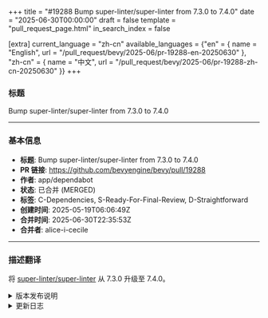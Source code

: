 +++
title = "#19288 Bump super-linter/super-linter from 7.3.0 to 7.4.0"
date = "2025-06-30T00:00:00"
draft = false
template = "pull_request_page.html"
in_search_index = false

[extra]
current_language = "zh-cn"
available_languages = {"en" = { name = "English", url = "/pull_request/bevy/2025-06/pr-19288-en-20250630" }, "zh-cn" = { name = "中文", url = "/pull_request/bevy/2025-06/pr-19288-zh-cn-20250630" }}
+++

### 标题  
Bump super-linter/super-linter from 7.3.0 to 7.4.0  

---

### 基本信息  
- **标题**: Bump super-linter/super-linter from 7.3.0 to 7.4.0  
- **PR 链接**: https://github.com/bevyengine/bevy/pull/19288  
- **作者**: app/dependabot  
- **状态**: 已合并 (MERGED)  
- **标签**: C-Dependencies, S-Ready-For-Final-Review, D-Straightforward  
- **创建时间**: 2025-05-19T06:06:49Z  
- **合并时间**: 2025-06-30T22:35:53Z  
- **合并者**: alice-i-cecile  

---

### 描述翻译  
将 [super-linter/super-linter](https://github.com/super-linter/super-linter) 从 7.3.0 升级至 7.4.0。  
<details>  
<summary>版本发布说明</summary>  
<p><em>来源自 <a href="https://github.com/super-linter/super-linter/releases">super-linter/super-linter 的版本发布</a>。</em></p>  
<blockquote>  
<h2>v7.4.0</h2>  
<h2><a href="https://github.com/super-linter/super-linter/compare/v7.3.0...v7.4.0">7.4.0</a> (2025-05-13)</h2>  
<h3>🚀 新功能</h3>  
<ul>  
<li>为 npm-groovy-lint 添加失败级别的环境变量 (<a href="https://redirect.github.com/super-linter/super-linter/issues/6530">#6530</a>) (<a href="https://github.com/super-linter/super-linter/commit/418c922120006007fad0f1839b3dae7210c0a50b">418c922</a>)</li>  
<li>使用 commitlint 检查进行中的提交消息 (<a href="https://redirect.github.com/super-linter/super-linter/issues/6757">#6757</a>) (<a href="https://github.com/super-linter/super-linter/commit/57345c5c792fc2719987f110bd7fcb9c5973e1a1">57345c5</a>), 关闭 <a href="https://redirect.github.com/super-linter/super-linter/issues/6411">#6411</a></li>  
<li>调试时禁用 xmllint 的详细输出 (<a href="https://redirect.github.com/super-linter/super-linter/issues/6747">#6747</a>) (<a href="https://github.com/super-linter/super-linter/commit/e6c42ca463ef54ca2f2c2075f2e3e87f0d98577c">e6c42ca</a>), 关闭 <a href="https://redirect.github.com/super-linter/super-linter/issues/6653">#6653</a></li>  
<li>不隐藏 PHP composer 的输出 (<a href="https://redirect.github.com/super-linter/super-linter/issues/6637">#6637</a>) (<a href="https://github.com/super-linter/super-linter/commit/1c621411943c1ca0b2e057424cff5f7158addc2a">1c62141</a>)</li>  
<li>向 gitleaks 传递可选参数 (<a href="https://redirect.github.com/super-linter/super-linter/issues/6756">#6756</a>) (<a href="https://github.com/super-linter/super-linter/commit/109384b3f0f3398204739c8a4748e517e8c4a6d1">109384b</a>), 关闭 <a href="https://redirect.github.com/super-linter/super-linter/issues/6601">#6601</a></li>  
<li>在 Pull Requests 上设置 github_before_sha (<a href="https://redirect.github.com/super-linter/super-linter/issues/6687">#6687</a>) (<a href="https://github.com/super-linter/super-linter/commit/d7f522206a7ce6f2a76be2e489fd69d590fcf1e8">d7f5222</a>)</li>  
<li>支持 eslint flat 配置文件 (<a href="https://redirect.github.com/super-linter/super-linter/issues/6619">#6619</a>) (<a href="https://github.com/super-linter/super-linter/commit/d349d575765a595151dd8ae5f42355336f37b028">d349d57</a>)</li>  
<li>支持 ktlint 格式修复 (<a href="https://redirect.github.com/super-linter/super-linter/issues/6748">#6748</a>) (<a href="https://github.com/super-linter/super-linter/commit/5cb5915c0d20a2bb6ee51134a67af05a0b984161">5cb5915</a>), 关闭 <a href="https://redirect.github.com/super-linter/super-linter/issues/6618">#6618</a></li>  
<li>在工具冲突时警告用户 (<a href="https://redirect.github.com/super-linter/super-linter/issues/6759">#6759</a>) (<a href="https://github.com/super-linter/super-linter/commit/b4aaae9add1a33d2161135540bce9afea7ffd24e">b4aaae9</a>)</li>  
</ul>  
<h3>🐛 错误修复</h3>  
<ul>  
<li>在使用前检查提交计数是否已定义 (<a href="https://redirect.github.com/super-linter/super-linter/issues/6733">#6733</a>) (<a href="https://github.com/super-linter/super-linter/commit/d007229c20a9759603dda61d6fa449bb244440c1">d007229</a>)</li>  
<li>检查返回代码及其他测试改进 (<a href="https://redirect.github.com/super-linter/super-linter/issues/6697">#6697</a>) (<a href="https://github.com/super-linter/super-linter/commit/7f46ec3f956811ca47e4234cd7fa694a96f19caf">7f46ec3</a>)</li>  
<li>配置 nbqa 工具 (<a href="https://redirect.github.com/super-linter/super-linter/issues/6761">#6761</a>) (<a href="https://github.com/super-linter/super-linter/commit/e31adf99f984b59dbb2b093e5c26d7383fbdf440">e31adf9</a>), 关闭 <a href="https://redirect.github.com/super-linter/super-linter/issues/6736">#6736</a></li>  
<li>将 git 目录视为安全目录 (<a href="https://redirect.github.com/super-linter/super-linter/issues/6675">#6675</a>) (<a href="https://github.com/super-linter/super-linter/commit/101d5a6e79d6caf56aa9fa45b432eaf17151019c">101d5a6</a>)</li>  
<li>在 git log 中不使用分页器 (<a href="https://redirect.github.com/super-linter/super-linter/issues/6765">#6765</a>) (<a href="https://github.com/super-linter/super-linter/commit/f5bae0c893640c928e51c39f6408f9f43e186ff0">f5bae0c</a>)</li>  
<li>调试时输出 prettier 的详细日志 (<a href="https://redirect.github.com/super-linter/super-linter/issues/6636">#6636</a>) (<a href="https://github.com/super-linter/super-linter/commit/4e1eb5f5e0bffb6484d6411426a4edd32e35eeed">4e1eb5f</a>)</li>  
<li>导出 github_before_sha (<a href="https://redirect.github.com/super-linter/super-linter/issues/6714">#6714</a>) (<a href="https://github.com/super-linter/super-linter/commit/6401906d78fb46bed63ab074daac098d75305e26">6401906</a>)</li>  
<li>修复 prettier fix 变量的默认值 (<a href="https://redirect.github.com/super-linter/super-linter/issues/6769">#6769</a>) (<a href="https://github.com/super-linter/super-linter/commit/4230ecc9a86a7ae77b6da88a9f16227ac74359be">4230ecc</a>), 关闭 <a href="https://redirect.github.com/super-linter/super-linter/issues/6768">#6768</a></li>  
<li>更健壮的错误检查及测试修复 (<a href="https://redirect.github.com/super-linter/super-linter/issues/6693">#6693</a>) (<a href="https://github.com/super-linter/super-linter/commit/1c70566ff2fa29fa52365733a591857a66a6964c">1c70566</a>)</li>  
<li>向 prettier 传递文件时跳过符号链接 (<a href="https://redirect.github.com/super-linter/super-linter/issues/6620">#6620</a>) (<a href="https://github.com/super-linter/super-linter/commit/417a58a62d9b71cab86a467908b0aca8b4ec88b3">417a58a</a>)</li>  
<li>更新 editorconfig-checker 的配置文件名称 (<a href="https://redirect.github.com/super-linter/super-linter/issues/6730">#6730</a>) (<a href="https://github.com/super-linter/super-linter/commit/72f02f08d97c1351fad5a0959a9de8fdd3ca1786">72f02f0</a>)</li>  
</ul>  
<h3>⬆️ 依赖更新</h3>  
<ul>  
<li><strong>bundler:</strong> 在 /dependencies 中升级 rubocop 组共 10 项 (<a href="https://redirect.github.com/super-linter/super-linter/issues/6661">#6661</a>) (<a href="https://github.com/super-linter/super-linter/commit/2757a99ca5ce4642797fd2187a068c28f10acb3b">2757a99</a>)</li>  
<li><strong>bundler:</strong> 在 /dependencies 中升级 rubocop 组共 4 项 (<a href="https://redirect.github.com/super-linter/super-linter/issues/6782">#6782</a>) (<a href="https://github.com/super-linter/super-linter/commit/17cf93575b5edb6cc02b4ef8d8738927d07c719b">17cf935</a>)</li>  
<li><strong>docker:</strong> 在 docker-base-images 组中升级 python (<a href="https://redirect.github.com/super-linter/super-linter/issues/6723">#6723</a>) (<a href="https://github.com/super-linter/super-linter/commit/960298bbebd32dc07191a2efe750cf813e6eabdc">960298b</a>)</li>  
<li><strong>docker:</strong> 在 1 个目录中升级 docker 组共 17 项 (<a href="https://redirect.github.com/super-linter/super-linter/issues/6776">#6776</a>) (<a href="https://github.com/super-linter/super-linter/commit/8b602a4d8b62847d02044e9bd7b19b2081631f1d">8b602a4</a>)</li>  
<li><strong>java:</strong> 升级 com.google.googlejavaformat:google-java-format (<a href="https://redirect.github.com/super-linter/super-linter/issues/6780">#6780</a>) (<a href="https://github.com/super-linter/super-linter/commit/aa3f3f87797b1d4b58682f4012069b0d5739c0b4">aa3f3f8</a>)</li>  
<li><strong>java:</strong> 升级 com.puppycrawl.tools:checkstyle (<a href="https://redirect.github.com/super-linter/super-linter/issues/6639">#6639</a>) (<a href="https://github.com/super-linter/super-linter/commit/59f2b6bebb71bd8587eda48518b7fec475138eb4">59f2b6b</a>)</li>  
<li><strong>npm:</strong> 在 /dependencies 中升级 <code>@​babel/eslint-parser</code> (<a href="https://redirect.github.com/super-linter/super-linter/issues/6762">#6762</a>) (<a href="https://github.com/super-linter/super-linter/commit/fd53895808c3312b4a8bbd5d017626f895f86f88">fd53895</a>)</li>  
<li><strong>npm:</strong> 升级 <code>@​babel/runtime-corejs3</code> (<a href="https://redirect.github.com/super-linter/super-linter/issues/6651">#6651</a>) (<a href="https://github.com/super-linter/super-linter/commit/8fbf79e7cd4907ab33eb5b130ec81873582444c0">8fbf79e</a>)</li>  
<li><strong>npm:</strong> 在 /dependencies 中升级 <code>@​stoplight/spectral-cli</code> (<a href="https://redirect.github.com/super-linter/super-linter/issues/6742">#6742</a>) (<a href="https://github.com/super-linter/super-linter/commit/56355b5d6ea91fdf7dfc98aef76cebad07cc7fb7">56355b5</a>)</li>  
<li><strong>npm:</strong> 在 /dependencies 中将 asl-validator 从 3.13.0 升级至 3.14.0 (<a href="https://redirect.github.com/super-linter/super-linter/issues/6631">#6631</a>) (<a href="https://github.com/super-linter/super-linter/commit/30aa4b3218937031b1485461bb57124575a09b90">30aa4b3</a>)</li>  
<li><strong>npm:</strong> 在 /dependencies 中将 asl-validator 从 3.14.0 升级至 3.15.0 (<a href="https://redirect.github.com/super-linter/super-linter/issues/6777">#6777</a>) (<a href="https://github.com/super-linter/super-linter/commit/660f7dcb41565d1f232b9f16d81ee769e46753c7">660f7dc</a>)</li>  
<li><strong>npm:</strong> 升级 next (<a href="https://redirect.github.com/super-linter/super-linter/issues/6676">#6676</a>) (<a href="https://github.com/super-linter/super-linter/commit/f171ee5245d05a25a5901c8ddf5a55eb779b11f4">f171ee5</a>)</li>  
<li><strong>npm:</strong> 升级 next (<a href="https://redirect.github.com/super-linter/super-linter/issues/6708">#6708</a>) (<a href="https://github.com/super-linter/super-linter/commit/43faf9530c2b779d74245b557b58a8f680e7df77">43faf95</a>)</li>  
<li><strong>npm:</strong> 升级 next (<a href="https://redirect.github.com/super-linter/super-linter/issues/6729">#6729</a>) (<a href="https://github.com/super-linter/super-linter/commit/536538ab2da9d255ce7a368fba137778fab32642">536538a</a>)</li>  
<li><strong>npm:</strong> 在 /dependencies 中将 npm-groovy-lint 从 15.1.0 升级至 15.2.0 (<a href="https://redirect.github.com/super-linter/super-linter/issues/6779">#6779</a>) (<a href="https://github.com/super-linter/super-linter/commit/c19a3da4cfec85e855885f784c612d3536e6d96e">c19a3da</a>)</li>  
<li><strong>npm:</strong> 在 /dependencies 中将 prettier 从 3.5.2 升级至 3.5.3 (<a href="https://redirect.github.com/super-linter/super-linter/issues/6629">#6629</a>) (<a href="https://github.com/super-linter/super-linter/commit/6864c8c0d5cb1e7c8bbee4625a94dc0dcb88c666">6864c8c</a>)</li>  
</ul>  
<!-- raw HTML omitted -->  
</blockquote>  
<p>... (截断)</p>  
</details>  
<details>  
<summary>更新日志</summary>  
<p><em>来源自 <a href="https://github.com/super-linter/super-linter/blob/main/CHANGELOG.md">super-linter/super-linter 的更新日志</a>。</em></p>  
<blockquote>  
<h2><a href="https://github.com/super-linter/super-linter/compare/v7.3.0...v7.4.0">7.4.0</a> (2025-05-13)</h2>  
<h3>🚀 新功能</h3>  
<ul>  
<li>为 npm-groovy-lint 添加失败级别的环境变量 (<a href="https://redirect.github.com/super-linter/super-linter/issues/6530">#6530</a>) (<a href="https://github.com/super-linter/super-linter/commit/418c922120006007fad0f1839b3dae7210c0a50b">418c922</a>)</li>  
<li>使用 commitlint 检查进行中的提交消息 (<a href="https://redirect.github.com/super-linter/super-linter/issues/6757">#6757</a>) (<a href="https://github.com/super-linter/super-linter/commit/57345c5c792fc2719987f110bd7fcb9c5973e1a1">57345c5</a>), 关闭 <a href="https://redirect.github.com/super-linter/super-linter/issues/6411">#6411</a></li>  
<li>调试时禁用 xmllint 的详细输出 (<a href="https://redirect.github.com/super-linter/super-linter/issues/6747">#6747</a>) (<a href="https://github.com/super-linter/super-linter/commit/e6c42ca463ef54ca2f2c2075f2e3e87f0d98577c">e6c42ca</a>), 关闭 <a href="https://redirect.github.com/super-linter/super-linter/issues/6653">#6653</a></li>  
<li>不隐藏 PHP composer 的输出 (<a href="https://redirect.github.com/super-linter/super-linter/issues/6637">#6637</a>) (<a href="https://github.com/super-linter/super-linter/commit/1c621411943c1ca0b2e057424cff5f7158addc2a">1c62141</a>)</li>  
<li>向 gitleaks 传递可选参数 (<a href="https://redirect.github.com/super-linter/super-linter/issues/6756">#6756</a>) (<a href="https://github.com/super-linter/super-linter/commit/109384b3f0f3398204739c8a4748e517e8c4a6d1">109384b</a>), 关闭 <a href="https://redirect.github.com/super-linter/super-linter/issues/6601">#6601</a></li>  
<li>在 Pull Requests 上设置 github_before_sha (<a href="https://redirect.github.com/super-linter/super-linter/issues/6687">#6687</a>) (<a href="https://github.com/super-linter/super-linter/commit/d7f522206a7ce6f2a76be2e489fd69d590fcf1e8">d7f5222</a>)</li>  
<li>支持 eslint flat 配置文件 (<a href="https://redirect.github.com/super-linter/super-linter/issues/6619">#6619</a>) (<a href="https://github.com/super-linter/super-linter/commit/d349d575765a595151dd8ae5f42355336f37b028">d349d57</a>)</li>  
<li>支持 ktlint 格式修复 (<a href="https://redirect.github.com/super-linter/super-linter/issues/6748">#6748</a>) (<a href="https://github.com/super-linter/super-linter/commit/5cb5915c0d20a2bb6ee51134a67af05a0b984161">5cb5915</a>), 关闭 <a href="https://redirect.github.com/super-linter/super-linter/issues/6618">#6618</a></li>  
<li>在工具冲突时警告用户 (<a href="https://redirect.github.com/super-linter/super-linter/issues/6759">#6759</a>) (<a href="https://github.com/super-linter/super-linter/commit/b4aaae9add1a33d2161135540bce9afea7ffd24e">b4aaae9</a>)</li>  
</ul>  
<h3>🐛 错误修复</h3>  
<ul>  
<li>在使用前检查提交计数是否已定义 (<a href="https://redirect.github.com/super-linter/super-linter/issues/6733">#6733</a>) (<a href="https://github.com/super-linter/super-linter/commit/d007229c20a9759603dda61d6fa449bb244440c1">d007229</a>)</li>  
<li>检查返回代码及其他测试改进 (<a href="https://redirect.github.com/super-linter/super-linter/issues/6697">#6697</a>) (<a href="https://github.com/super-linter/super-linter/commit/7f46ec3f956811ca47e4234cd7fa694a96f19caf">7f46ec3</a>)</li>  
<li>配置 nbqa 工具 (<a href="https://redirect.github.com/super-linter/super-linter/issues/6761">#6761</a>) (<a href="https://github.com/super-linter/super-linter/commit/e31adf99f984b59dbb2b093e5c26d7383fbdf440">e31adf9</a>), 关闭 <a href="https://redirect.github.com/super-linter/super-linter/issues/6736">#6736</a></li>  
<li>将 git 目录视为安全目录 (<a href="https://redirect.github.com/super-linter/super-linter/issues/6675">#6675</a>) (<a href="https://github.com/super-linter/super-linter/commit/101d5a6e79d6caf56aa9fa45b432eaf17151019c">101d5a6</a>)</li>  
<li>在 git log 中不使用分页器 (<a href="https://redirect.github.com/super-linter/super-linter/issues/6765">#6765</a>) (<a href="https://github.com/super-linter/super-linter/commit/f5bae0c893640c928e51c39f6408f9f43e186ff0">f5bae0c</a>)</li>  
<li>调试时输出 prettier 的详细日志 (<a href="https://redirect.github.com/super-linter/super-linter/issues/6636">#6636</a>) (<a href="https://github.com/super-linter/super-linter/commit/4e1eb5f5e0bffb6484d6411426a4edd32e35eeed">4e1eb5f</a>)</li>  
<li>导出 github_before_sha (<a href="https://redirect.github.com/super-linter/super-linter/issues/6714">#6714</a>) (<a href="https://github.com/super-linter/super-linter/commit/6401906d78fb46bed63ab074daac098d75305e26">6401906</a>)</li>  
<li>修复 prettier fix 变量的默认值 (<a href="https://redirect.github.com/super-linter/super-linter/issues/6769">#6769</a>) (<a href="https://github.com/super-linter/super-linter/commit/4230ecc9a86a7ae77b6da88a9f16227ac74359be">4230ecc</a>), 关闭 <a href="https://redirect.github.com/super-linter/super-linter/issues/6768">#6768</a></li>  
<li>更健壮的错误检查及测试修复 (<a href="https://redirect.github.com/super-linter/super-linter/issues/6693">#6693</a>) (<a href="https://github.com/super-linter/super-linter/commit/1c70566ff2fa29fa52365733a591857a66a6964c">1c70566</a>)</li>  
<li>向 prettier 传递文件时跳过符号链接 (<a href="https://redirect.github.com/super-linter/super-linter/issues/6620">#6620</a>) (<a href="https://github.com/super-linter/super-linter/commit/417a58a62d9b71cab86a467908b0aca8b4ec88b3">417a58a</a>)</li>  
<li>更新 editorconfig-checker 的配置文件名称 (<a href="https://redirect.github.com/super-linter/super-linter/issues/6730">#6730</a>) (<a href="https://github.com/super-linter/super-linter/commit/72f02f08d97c1351fad5a0959a9de8fdd3ca1786">72f02f0</a>)</li>  
</ul>  
<h3>⬆️ 依赖更新</h3>  
<ul>  
<li><strong>bundler:</strong> 在 /dependencies 中升级 rubocop 组共 10 项 (<a href="https://redirect.github.com/super-linter/super-linter/issues/6661">#6661</a>) (<a href="https://github.com/super-linter/super-linter/commit/2757a99ca5ce4642797fd2187a068c28f10acb3b">2757a99</a>)</li>  
<li><strong>bundler:</strong> 在 /dependencies 中升级 rubocop 组共 4 项 (<a href="https://redirect.github.com/super-linter/super-linter/issues/6782">#6782</a>) (<a href="https://github.com/super-linter/super-linter/commit/17cf93575b5edb6cc02b4ef8d8738927d07c719b">17cf935</a>)</li>  
<li><strong>docker:</strong> 在 docker-base-images 组中升级 python (<a href="https://redirect.github.com/super-linter/super-linter/issues/6723">#6723</a>) (<a href="https://github.com/super-linter/super-linter/commit/960298bbebd32dc07191a2efe750cf813e6eabdc">960298b</a>)</li>  
<li><strong>docker:</strong> 在 1 个目录中升级 docker 组共 17 项 (<a href="https://redirect.github.com/super-linter/super-linter/issues/6776">#6776</a>) (<a href="https://github.com/super-linter/super-linter/commit/8b602a4d8b62847d02044e9bd7b19b2081631f1d